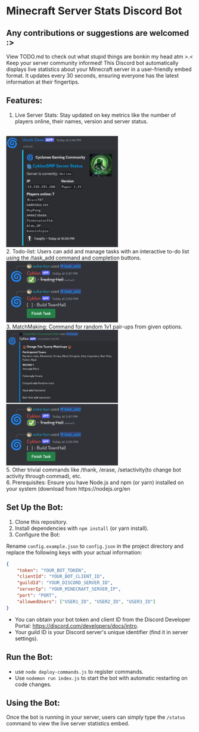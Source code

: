 # Minecraft Server Stats Discord Bot
## Any contributions or suggestions are welcomed :>
View TODO.md to check out what stupid things are bonkin my head atm >.< <br> 
Keep your server community informed! This Discord bot automatically displays live statistics about your Minecraft server in a user-friendly embed format. It updates every 30 seconds, ensuring everyone has the latest information at their fingertips.

## Features:

1. Live Server Stats: Stay updated on key metrics like the number of players online, their names, version and server status.
<br>
<img src="./embed.png" width="300">
<br>
2. Todo-list: Users can add and manage tasks with an interactive to-do list using the /task_add command and completion buttons.
<br>
<img src="./todo.png" width="300">
<br>
3. MatchMaking: Command for random 1v1 pair-ups from given options.
<br>
<img src="./matching.png" width="300">
<br>
<img src="./todo.png" width="300">
<br>
5. Other trivial commands like /thank, /erase, /setactivity(to change bot activity through commad), etc.<br>
6. Prerequisites: Ensure you have Node.js and npm (or yarn) installed on your system (download from https://nodejs.org/en

   
## Set Up the Bot:

1. Clone this repository.
2. Install dependencies with `npm install` (or yarn install).
3. Configure the Bot:

Rename `config.example.json` to `config.json` in the project directory and replace the following keys with your actual information:
```json
{
    "token": "YOUR_BOT_TOKEN",
    "clientId": "YOUR_BOT_CLIENT_ID",
    "guildId": "YOUR_DISCORD_SERVER_ID",
    "serverIp": "YOUR_MINECRAFT_SERVER_IP",
    "port": "PORT",
    "allowedUsers": ["USER1_ID", "USER2_ID", "USER3_ID"]
}
```
- You can obtain your bot token and client ID from the Discord Developer Portal: https://discord.com/developers/docs/intro.
- Your guild ID is your Discord server's unique identifier (find it in server settings).

## Run the Bot:
- use `node deploy-commands.js` to register commands.
- Use `nodemon run index.js` to start the bot with automatic restarting on code changes.

## Using the Bot:

Once the bot is running in your server, users can simply type the `/status` command to view the live server statistics embed.
